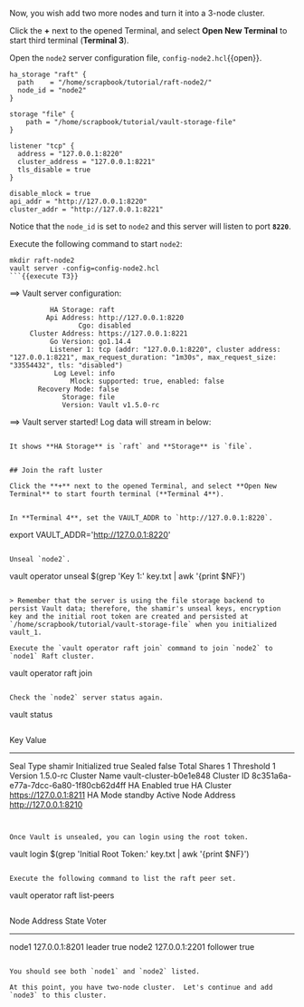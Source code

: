 Now, you wish add two more nodes and turn it into a 3-node cluster.

Click the **+** next to the opened Terminal, and select **Open New Terminal** to start third terminal (**Terminal 3**).

Open the `node2` server configuration file, `config-node2.hcl`{{open}}.

```
ha_storage "raft" {
  path    = "/home/scrapbook/tutorial/raft-node2/"
  node_id = "node2"
}

storage "file" {
    path = "/home/scrapbook/tutorial/vault-storage-file"
}

listener "tcp" {
  address = "127.0.0.1:8220"
  cluster_address = "127.0.0.1:8221"
  tls_disable = true
}

disable_mlock = true
api_addr = "http://127.0.0.1:8220"
cluster_addr = "http://127.0.0.1:8221"
```

Notice that the `node_id` is set to `node2` and this server will listen to port **`8220`**.

Execute the following command to start `node2`:

```
mkdir raft-node2
vault server -config=config-node2.hcl
```{{execute T3}}

```
==> Vault server configuration:

              HA Storage: raft
             Api Address: http://127.0.0.1:8220
                     Cgo: disabled
         Cluster Address: https://127.0.0.1:8221
              Go Version: go1.14.4
              Listener 1: tcp (addr: "127.0.0.1:8220", cluster address: "127.0.0.1:8221", max_request_duration: "1m30s", max_request_size: "33554432", tls: "disabled")
               Log Level: info
                   Mlock: supported: true, enabled: false
           Recovery Mode: false
                 Storage: file
                 Version: Vault v1.5.0-rc

==> Vault server started! Log data will stream in below:
```

It shows **HA Storage** is `raft` and **Storage** is `file`.


## Join the raft luster

Click the **+** next to the opened Terminal, and select **Open New Terminal** to start fourth terminal (**Terminal 4**).


In **Terminal 4**, set the VAULT_ADDR to `http://127.0.0.1:8220`.

```
export VAULT_ADDR='http://127.0.0.1:8220'
```{{execute T4}}

Unseal `node2`.

```
vault operator unseal $(grep 'Key 1:' key.txt | awk '{print $NF}')
```{{execute T2}}

> Remember that the server is using the file storage backend to persist Vault data; therefore, the shamir's unseal keys, encryption key and the initial root token are created and persisted at `/home/scrapbook/tutorial/vault-storage-file` when you initialized vault_1.

Execute the `vault operator raft join` command to join `node2` to `node1` Raft cluster.

```
vault operator raft join
```{{execute T4}}

Check the `node2` server status again.

```
vault status
```{{execute T4}}

```
Key                    Value
---                    -----
Seal Type              shamir
Initialized            true
Sealed                 false
Total Shares           1
Threshold              1
Version                1.5.0-rc
Cluster Name           vault-cluster-b0e1e848
Cluster ID             8c351a6a-e77a-7dcc-6a80-1f80cb62d4ff
HA Enabled             true
HA Cluster             https://127.0.0.1:8211
HA Mode                standby
Active Node Address    http://127.0.0.1:8210
```


Once Vault is unsealed, you can login using the root token.

```
vault login $(grep 'Initial Root Token:' key.txt | awk '{print $NF}')
```{{execute T4}}

Execute the following command to list the raft peer set.

```
vault operator raft list-peers
```{{execute T4}}

```
Node     Address           State       Voter
----     -------           -----       -----
node1    127.0.0.1:8201    leader      true
node2    127.0.0.1:2201    follower    true
```

You should see both `node1` and `node2` listed.

At this point, you have two-node cluster.  Let's continue and add `node3` to this cluster.
